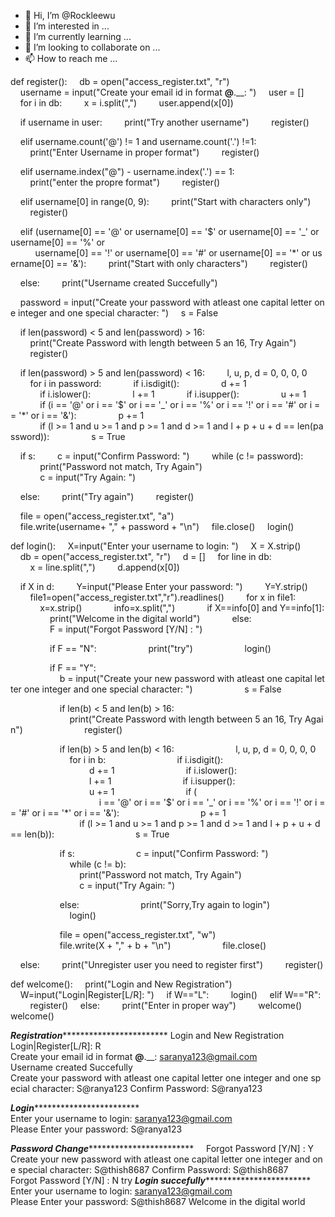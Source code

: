 - 👋 Hi, I’m @Rockleewu
- 👀 I’m interested in ...
- 🌱 I’m currently learning ...
- 💞️ I’m looking to collaborate on ...
- 📫 How to reach me ...

<!---
Rockleewu/Rockleewu is a ✨ special ✨ repository because its `README.md` (this file) appears on your GitHub profile.
You can click the Preview link to take a look at your changes.
--->
def register(): 
     db = open("access_register.txt", "r") 
     username = input("Create your email id in format __@__.__: ") 
     user = [] 
     for i in db: 
         x = i.split(",") 
         user.append(x[0]) 
  
     if username in user: 
         print("Try another username") 
         register() 
  
     elif username.count('@') != 1 and username.count('.') !=1: 
         print("Enter Username in proper format") 
         register() 
  
     elif username.index("@") - username.index('.') == 1: 
         print("enter the propre format") 
         register() 
  
  
     elif username[0] in range(0, 9): 
         print("Start with characters only") 
         register() 
  
     elif (username[0] == '@' or username[0] == '$' or username[0] == '_' or username[0] == '%' or 
           username[0] == '!' or username[0] == '#' or username[0] == '*' or username[0] == '&'): 
         print("Start with only characters") 
         register() 
  
     else: 
         print("Username created Succefully") 
  
     password = input("Create your password with atleast one capital letter one integer and one special character: ") 
     s = False 
  
     if len(password) < 5 and len(password) > 16: 
         print("Create Password with length between 5 an 16, Try Again") 
         register() 
  
     if len(password) > 5 and len(password) < 16: 
         l, u, p, d = 0, 0, 0, 0 
         for i in password: 
             if i.isdigit(): 
                 d += 1 
             if i.islower(): 
                 l += 1 
             if i.isupper(): 
                 u += 1 
             if (i == '@' or i == '$' or i == '_' or i == '%' or i == '!' or i == '#' or i == '*' or i == '&'): 
                 p += 1 
             if (l >= 1 and u >= 1 and p >= 1 and d >= 1 and l + p + u + d == len(password)): 
                 s = True 
  
     if s: 
         c = input("Confirm Password: ") 
         while (c != password): 
             print("Password not match, Try Again") 
             c = input("Try Again: ") 
  
     else: 
         print("Try again") 
         register() 
  
     file = open("access_register.txt", "a") 
     file.write(username+ "," + password + "\n") 
     file.close() 
     login() 
  
 def login(): 
     X=input("Enter your username to login: ") 
     X = X.strip() 
     db = open("access_register.txt", "r") 
     d = [] 
     for line in db: 
         x = line.split(",") 
         d.append(x[0]) 
  
     if X in d: 
         Y=input("Please Enter your password: ") 
         Y=Y.strip() 
         file1=open("access_register.txt","r").readlines() 
         for x in file1: 
             x=x.strip() 
             info=x.split(",") 
             if X==info[0] and Y==info[1]: 
                 print("Welcome in the digital world") 
             else: 
                 F = input("Forgot Password [Y/N] : ") 
  
                 if F == "N": 
                     print("try") 
                     login() 
  
                 if F == "Y": 
                     b = input("Create your new password with atleast one capital letter one integer and one special character: ") 
                     s = False 
  
                     if len(b) < 5 and len(b) > 16: 
                         print("Create Password with length between 5 an 16, Try Again") 
                         register() 
  
                     if len(b) > 5 and len(b) < 16: 
                         l, u, p, d = 0, 0, 0, 0 
                         for i in b: 
                             if i.isdigit(): 
                                 d += 1 
                             if i.islower(): 
                                 l += 1 
                             if i.isupper(): 
                                 u += 1 
                             if ( 
                                     i == '@' or i == '$' or i == '_' or i == '%' or i == '!' or i == '#' or i == '*' or i == '&'): 
                                 p += 1 
                             if (l >= 1 and u >= 1 and p >= 1 and d >= 1 and l + p + u + d == len(b)): 
                                 s = True 
  
                     if s: 
                         c = input("Confirm Password: ") 
                         while (c != b): 
                             print("Password not match, Try Again") 
                             c = input("Try Again: ") 
  
                     else: 
                         print("Sorry,Try again to login") 
                         login() 
  
                     file = open("access_register.txt", "w") 
                     file.write(X + "," + b + "\n") 
                     file.close() 
  
     else: 
         print("Unregister user you need to register first") 
         register() 
  
 def welcome(): 
     print("Login and New Registration") 
     W=input("Login|Register[L/R]: ") 
     if W=="L": 
         login() 
     elif W=="R": 
         register() 
     else: 
         print("Enter in proper way") 
         welcome() 
 welcome() 
  
  
 ***************************************Registration*************************************************************** 
 Login and New Registration 
 Login|Register[L/R]: R 
 Create your email id in format __@__.__: saranya123@gmail.com 
 Username created Succefully 
 Create your password with atleast one capital letter one integer and one special character: S@ranya123 
 Confirm Password: S@ranya123 
  
 ***************************************Login*************************************************************** 
 Enter your username to login: saranya123@gmail.com 
 Please Enter your password: S@ranya123 
      
  
 ***************************************Password Change***************************************************************     
 Forgot Password [Y/N] : Y 
 Create your new password with atleast one capital letter one integer and one special character: S@thish8687 
 Confirm Password: S@thish8687 
 Forgot Password [Y/N] : N 
 try 
 ***************************************Login succefully*************************************************************** 
 Enter your username to login: saranya123@gmail.com 
 Please Enter your password: S@thish8687 
 Welcome in the digital world
